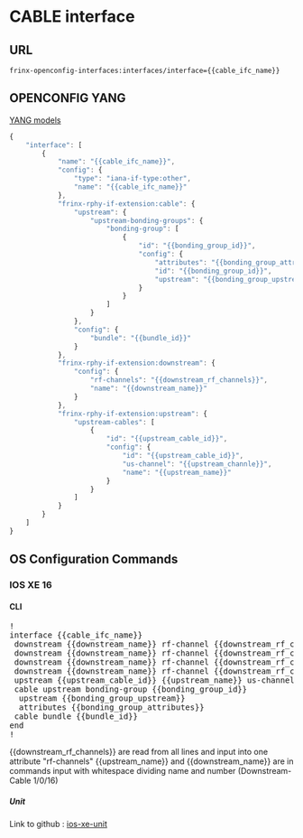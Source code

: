 # CABLE interface

## URL

```
frinx-openconfig-interfaces:interfaces/interface={{cable_ifc_name}}
```

## OPENCONFIG YANG

[YANG models](https://github.com/FRINXio/openconfig/tree/master/interfaces/src/main/yang)

```javascript
{
    "interface": [
        {
            "name": "{{cable_ifc_name}}",
            "config": {
                "type": "iana-if-type:other",
                "name": "{{cable_ifc_name}}"
            },
            "frinx-rphy-if-extension:cable": {
                "upstream": {
                    "upstream-bonding-groups": {
                        "bonding-group": [
                            {
                                "id": "{{bonding_group_id}}",
                                "config": {
                                    "attributes": "{{bonding_group_attributes}}",
                                    "id": "{{bonding_group_id}}",
                                    "upstream": "{{bonding_group_upstream}}"
                                }
                            }
                        ]
                    }
                },
                "config": {
                    "bundle": "{{bundle_id}}"
                }
            },
            "frinx-rphy-if-extension:downstream": {
                "config": {
                    "rf-channels": "{{downstream_rf_channels}}",
                    "name": "{{downstream_name}}"
                }
            },
            "frinx-rphy-if-extension:upstream": {
                "upstream-cables": [
                    {
                        "id": "{{upstream_cable_id}}",
                        "config": {
                            "id": "{{upstream_cable_id}}",
                            "us-channel": "{{upstream_channle}}",
                            "name": "{{upstream_name}}"
                        }
                    }
                ]
            }
        }
    ]
}
```

## OS Configuration Commands

### IOS XE 16

#### CLI

<pre>
!
interface {{cable_ifc_name}}
 downstream {{downstream_name}} rf-channel {{downstream_rf_channels}}
 downstream {{downstream_name}} rf-channel {{downstream_rf_channels}}
 downstream {{downstream_name}} rf-channel {{downstream_rf_channels}}
 downstream {{downstream_name}} rf-channel {{downstream_rf_channels}}
 upstream {{upstream_cable_id}} {{upstream_name}} us-channel {{upstream_channle}}
 cable upstream bonding-group {{bonding_group_id}}
  upstream {{bonding_group_upstream}}
  attributes {{bonding_group_attributes}}
 cable bundle {{bundle_id}}
end
!
</pre>

{{downstream_rf_channels}} are read from all lines and input into one attribute "rf-channels"
{{upstream_name}} and {{downstream_name}} are in commands input with whitespace dividing name and number (Downstream-Cable 1/0/16)

##### Unit

Link to github : [ios-xe-unit](https://github.com/FRINXio/cli-units/tree/master/ios/interface)